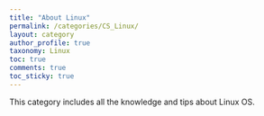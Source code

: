 ```yaml
---
title: "About Linux"
permalink: /categories/CS_Linux/
layout: category
author_profile: true
taxonomy: Linux
toc: true
comments: true
toc_sticky: true
---
```


This category includes all the knowledge and tips about Linux OS.